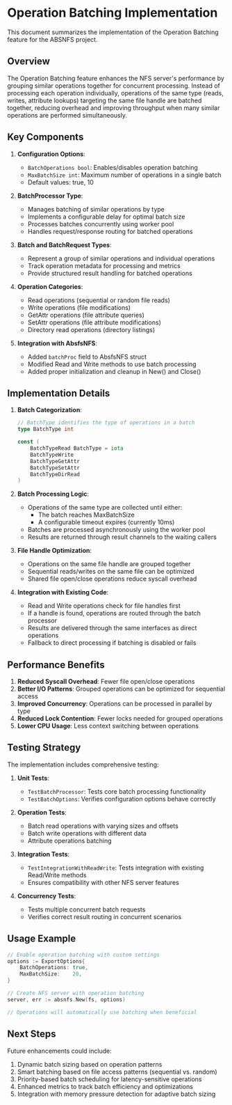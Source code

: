 # Operation Batching Implementation

This document summarizes the implementation of the Operation Batching feature for the ABSNFS project.

## Overview

The Operation Batching feature enhances the NFS server's performance by grouping similar operations together for concurrent processing. Instead of processing each operation individually, operations of the same type (reads, writes, attribute lookups) targeting the same file handle are batched together, reducing overhead and improving throughput when many similar operations are performed simultaneously.

## Key Components

1. **Configuration Options**:
   - `BatchOperations bool`: Enables/disables operation batching
   - `MaxBatchSize int`: Maximum number of operations in a single batch
   - Default values: true, 10

2. **BatchProcessor Type**:
   - Manages batching of similar operations by type
   - Implements a configurable delay for optimal batch size
   - Processes batches concurrently using worker pool
   - Handles request/response routing for batched operations

3. **Batch and BatchRequest Types**:
   - Represent a group of similar operations and individual operations
   - Track operation metadata for processing and metrics
   - Provide structured result handling for batched operations

4. **Operation Categories**:
   - Read operations (sequential or random file reads)
   - Write operations (file modifications)
   - GetAttr operations (file attribute queries)
   - SetAttr operations (file attribute modifications)
   - Directory read operations (directory listings)

5. **Integration with AbsfsNFS**:
   - Added `batchProc` field to AbsfsNFS struct
   - Modified Read and Write methods to use batch processing
   - Added proper initialization and cleanup in New() and Close()

## Implementation Details

1. **Batch Categorization**:
   ```go
   // BatchType identifies the type of operations in a batch
   type BatchType int
   
   const (
       BatchTypeRead BatchType = iota
       BatchTypeWrite
       BatchTypeGetAttr
       BatchTypeSetAttr
       BatchTypeDirRead
   )
   ```

2. **Batch Processing Logic**:
   - Operations of the same type are collected until either:
     - The batch reaches MaxBatchSize
     - A configurable timeout expires (currently 10ms)
   - Batches are processed asynchronously using the worker pool
   - Results are returned through result channels to the waiting callers

3. **File Handle Optimization**:
   - Operations on the same file handle are grouped together
   - Sequential reads/writes on the same file can be optimized
   - Shared file open/close operations reduce syscall overhead

4. **Integration with Existing Code**:
   - Read and Write operations check for file handles first
   - If a handle is found, operations are routed through the batch processor
   - Results are delivered through the same interfaces as direct operations
   - Fallback to direct processing if batching is disabled or fails

## Performance Benefits

1. **Reduced Syscall Overhead**: Fewer file open/close operations
2. **Better I/O Patterns**: Grouped operations can be optimized for sequential access
3. **Improved Concurrency**: Operations can be processed in parallel by type
4. **Reduced Lock Contention**: Fewer locks needed for grouped operations
5. **Lower CPU Usage**: Less context switching between operations

## Testing Strategy

The implementation includes comprehensive testing:

1. **Unit Tests**:
   - `TestBatchProcessor`: Tests core batch processing functionality
   - `TestBatchOptions`: Verifies configuration options behave correctly

2. **Operation Tests**:
   - Batch read operations with varying sizes and offsets
   - Batch write operations with different data
   - Attribute operations batching

3. **Integration Tests**:
   - `TestIntegrationWithReadWrite`: Tests integration with existing Read/Write methods
   - Ensures compatibility with other NFS server features

4. **Concurrency Tests**:
   - Tests multiple concurrent batch requests
   - Verifies correct result routing in concurrent scenarios

## Usage Example

```go
// Enable operation batching with custom settings
options := ExportOptions{
    BatchOperations: true,
    MaxBatchSize:    20,
}

// Create NFS server with operation batching
server, err := absnfs.New(fs, options)

// Operations will automatically use batching when beneficial
```

## Next Steps

Future enhancements could include:

1. Dynamic batch sizing based on operation patterns
2. Smart batching based on file access patterns (sequential vs. random)
3. Priority-based batch scheduling for latency-sensitive operations
4. Enhanced metrics to track batch efficiency and optimizations
5. Integration with memory pressure detection for adaptive batch sizing